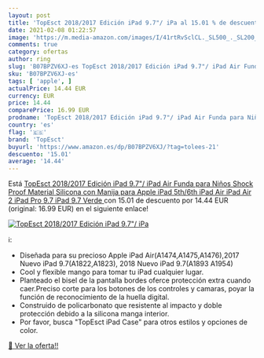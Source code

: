 ```yaml
---
layout: post
title: 'TopEsct 2018/2017 Edición iPad 9.7"/ iPa al 15.01 % de descuento'
date: 2021-02-08 01:22:57
image: 'https://m.media-amazon.com/images/I/41rtRvSclCL._SL500_._SL200_.jpg'
comments: true
category: ofertas
author: ring
slug: 'B07BPZV6XJ-es TopEsct 2018/2017 Edición iPad 9.7"/ iPad Air Funda para...'
sku: 'B07BPZV6XJ-es'
tags: [ 'apple', ]
actualPrice: 14.44 EUR
currency: EUR
price: 14.44
comparePrice: 16.99 EUR
prodname: 'TopEsct 2018/2017 Edición iPad 9.7"/ iPad Air Funda para Niños Shock Proof Material Silicona con Manija para Apple iPad 5th/6th  iPad Air  iPad Air 2 iPad Pro 9.7 iPad 9.7  Verde '
country: 'es'
flag: '🇪🇸'
brand: 'TopEsct'
buyurl: 'https://www.amazon.es/dp/B07BPZV6XJ/?tag=tolees-21'
descuento: '15.01'
average: '14.44'
---
```


Está [TopEsct 2018/2017 Edición iPad 9.7"/ iPad Air Funda para Niños Shock Proof Material Silicona con Manija para Apple iPad 5th/6th  iPad Air  iPad Air 2 iPad Pro 9.7 iPad 9.7  Verde ](https://www.amazon.es/dp/B07BPZV6XJ/?tag=tolees-21) con 15.01 de descuento por 14.44 EUR (original: 16.99 EUR) en el siguiente enlace!

[![TopEsct 2018/2017 Edición iPad 9.7"/ iPa](https://m.media-amazon.com/images/I/41rtRvSclCL._SL500_._SL200_.jpg)](https://www.amazon.es/dp/B07BPZV6XJ/?tag=tolees-21)

ℹ️:

- Diseñada para su precioso Apple iPad Air(A1474,A1475,A1476),2017 Nuevo iPad 9.7(A1822,A1823), 2018 Nuevo iPad 9.7(A1893 A1954)
- Cool y flexible mango para tomar tu iPad cualquier lugar.
- Planteado el bisel de la pantalla bordes oferce protección extra cuando caer.Preciso corte para los botones de los controles y camaras, poyar la función de reconocimiento de la huella digital.
- Construido de policarbonato que resistente al impacto y doble protección debido a la silicona manga interior.
- Por favor, busca "TopEsct iPad Case" para otros estilos y opciones de color.

[🛒 Ver la oferta!!](https://www.amazon.es/dp/B07BPZV6XJ/?tag=tolees-21)
